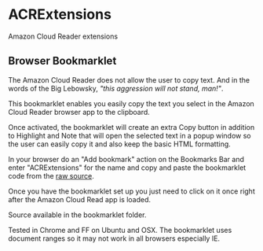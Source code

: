 # ACRExtensions

Amazon Cloud Reader extensions

## Browser Bookmarklet

The Amazon Cloud Reader does not allow the user to copy text. And in the words of the Big Lebowsky, _"this aggression will not stand, man!"_.

This bookmarklet enables you easily copy the text you select in the Amazon Cloud Reader browser app to the clipboard.

Once activated, the bookmarklet will create an extra Copy button in addition to Highlight and Note that will open the selected text in a popup window so the user can easily copy it and also keep the basic HTML formatting.

In your browser do an "Add bookmark" action on the Bookmarks Bar and enter "ACRExtensions" for the name and copy and paste the bookmarklet code from the [raw source](https://raw.github.com/binarycrafts/ACRExtensions/master/bookmarklet/bookmarklet.js).

Once you have the bookmarklet set up you just need to click on it once right after the Amazon Cloud Read app is loaded.

Source available in the bookmarklet folder.

Tested in Chrome and FF on Ubuntu and OSX. The bookmarklet uses document ranges so it may not work in all browsers especially IE.

